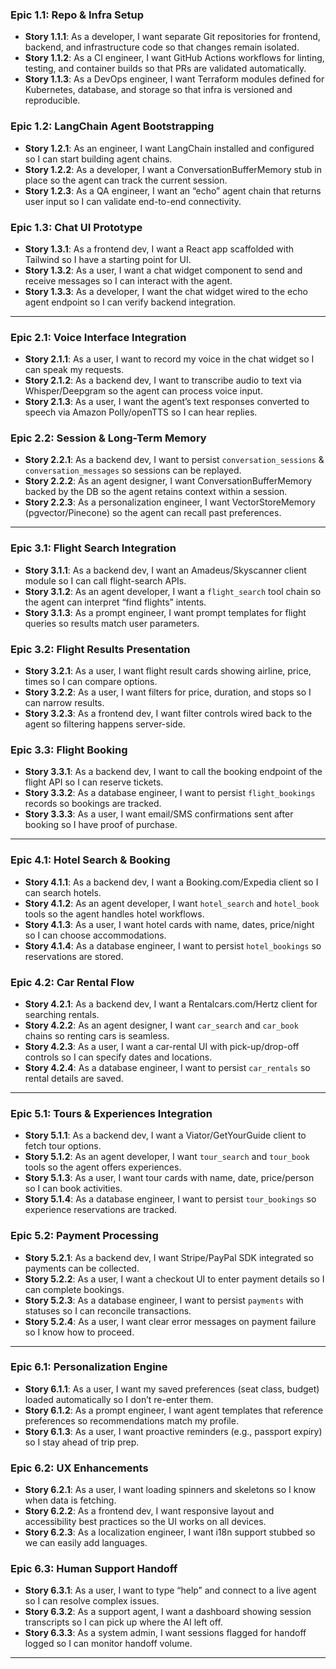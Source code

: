 ### Epic 1.1: Repo & Infra Setup

* **Story 1.1.1**: As a developer, I want separate Git repositories for frontend, backend, and infrastructure code so that changes remain isolated.
* **Story 1.1.2**: As a CI engineer, I want GitHub Actions workflows for linting, testing, and container builds so that PRs are validated automatically.
* **Story 1.1.3**: As a DevOps engineer, I want Terraform modules defined for Kubernetes, database, and storage so that infra is versioned and reproducible.

### Epic 1.2: LangChain Agent Bootstrapping

* **Story 1.2.1**: As an engineer, I want LangChain installed and configured so I can start building agent chains.
* **Story 1.2.2**: As a developer, I want a ConversationBufferMemory stub in place so the agent can track the current session.
* **Story 1.2.3**: As a QA engineer, I want an “echo” agent chain that returns user input so I can validate end-to-end connectivity.

### Epic 1.3: Chat UI Prototype

* **Story 1.3.1**: As a frontend dev, I want a React app scaffolded with Tailwind so I have a starting point for UI.
* **Story 1.3.2**: As a user, I want a chat widget component to send and receive messages so I can interact with the agent.
* **Story 1.3.3**: As a developer, I want the chat widget wired to the echo agent endpoint so I can verify backend integration.

---

### Epic 2.1: Voice Interface Integration

* **Story 2.1.1**: As a user, I want to record my voice in the chat widget so I can speak my requests.
* **Story 2.1.2**: As a backend dev, I want to transcribe audio to text via Whisper/Deepgram so the agent can process voice input.
* **Story 2.1.3**: As a user, I want the agent’s text responses converted to speech via Amazon Polly/openTTS so I can hear replies.

### Epic 2.2: Session & Long-Term Memory

* **Story 2.2.1**: As a backend dev, I want to persist `conversation_sessions` & `conversation_messages` so sessions can be replayed.
* **Story 2.2.2**: As an agent designer, I want ConversationBufferMemory backed by the DB so the agent retains context within a session.
* **Story 2.2.3**: As a personalization engineer, I want VectorStoreMemory (pgvector/Pinecone) so the agent can recall past preferences.

---

### Epic 3.1: Flight Search Integration

* **Story 3.1.1**: As a backend dev, I want an Amadeus/Skyscanner client module so I can call flight-search APIs.
* **Story 3.1.2**: As an agent developer, I want a `flight_search` tool chain so the agent can interpret “find flights” intents.
* **Story 3.1.3**: As a prompt engineer, I want prompt templates for flight queries so results match user parameters.

### Epic 3.2: Flight Results Presentation

* **Story 3.2.1**: As a user, I want flight result cards showing airline, price, times so I can compare options.
* **Story 3.2.2**: As a user, I want filters for price, duration, and stops so I can narrow results.
* **Story 3.2.3**: As a frontend dev, I want filter controls wired back to the agent so filtering happens server-side.

### Epic 3.3: Flight Booking

* **Story 3.3.1**: As a backend dev, I want to call the booking endpoint of the flight API so I can reserve tickets.
* **Story 3.3.2**: As a database engineer, I want to persist `flight_bookings` records so bookings are tracked.
* **Story 3.3.3**: As a user, I want email/SMS confirmations sent after booking so I have proof of purchase.

---

### Epic 4.1: Hotel Search & Booking

* **Story 4.1.1**: As a backend dev, I want a Booking.com/Expedia client so I can search hotels.
* **Story 4.1.2**: As an agent developer, I want `hotel_search` and `hotel_book` tools so the agent handles hotel workflows.
* **Story 4.1.3**: As a user, I want hotel cards with name, dates, price/night so I can choose accommodations.
* **Story 4.1.4**: As a database engineer, I want to persist `hotel_bookings` so reservations are stored.

### Epic 4.2: Car Rental Flow

* **Story 4.2.1**: As a backend dev, I want a Rentalcars.com/Hertz client for searching rentals.
* **Story 4.2.2**: As an agent designer, I want `car_search` and `car_book` chains so renting cars is seamless.
* **Story 4.2.3**: As a user, I want a car-rental UI with pick-up/drop-off controls so I can specify dates and locations.
* **Story 4.2.4**: As a database engineer, I want to persist `car_rentals` so rental details are saved.

---

### Epic 5.1: Tours & Experiences Integration

* **Story 5.1.1**: As a backend dev, I want a Viator/GetYourGuide client to fetch tour options.
* **Story 5.1.2**: As an agent developer, I want `tour_search` and `tour_book` tools so the agent offers experiences.
* **Story 5.1.3**: As a user, I want tour cards with name, date, price/person so I can book activities.
* **Story 5.1.4**: As a database engineer, I want to persist `tour_bookings` so experience reservations are tracked.

### Epic 5.2: Payment Processing

* **Story 5.2.1**: As a backend dev, I want Stripe/PayPal SDK integrated so payments can be collected.
* **Story 5.2.2**: As a user, I want a checkout UI to enter payment details so I can complete bookings.
* **Story 5.2.3**: As a database engineer, I want to persist `payments` with statuses so I can reconcile transactions.
* **Story 5.2.4**: As a user, I want clear error messages on payment failure so I know how to proceed.

---

### Epic 6.1: Personalization Engine

* **Story 6.1.1**: As a user, I want my saved preferences (seat class, budget) loaded automatically so I don’t re-enter them.
* **Story 6.1.2**: As a prompt engineer, I want agent templates that reference preferences so recommendations match my profile.
* **Story 6.1.3**: As a user, I want proactive reminders (e.g., passport expiry) so I stay ahead of trip prep.

### Epic 6.2: UX Enhancements

* **Story 6.2.1**: As a user, I want loading spinners and skeletons so I know when data is fetching.
* **Story 6.2.2**: As a frontend dev, I want responsive layout and accessibility best practices so the UI works on all devices.
* **Story 6.2.3**: As a localization engineer, I want i18n support stubbed so we can easily add languages.

### Epic 6.3: Human Support Handoff

* **Story 6.3.1**: As a user, I want to type “help” and connect to a live agent so I can resolve complex issues.
* **Story 6.3.2**: As a support agent, I want a dashboard showing session transcripts so I can pick up where the AI left off.
* **Story 6.3.3**: As a system admin, I want sessions flagged for handoff logged so I can monitor handoff volume.

---
